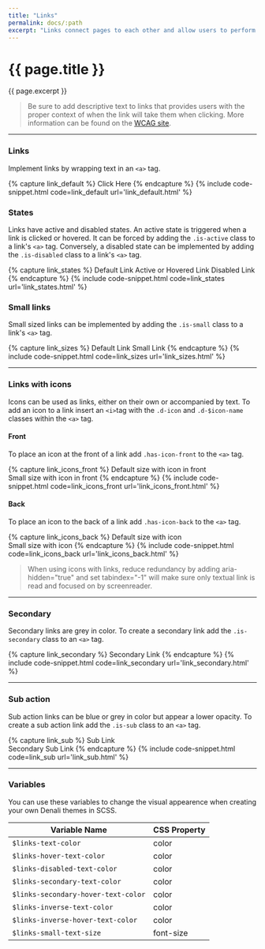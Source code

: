 ```yaml
---
title: "Links"
permalink: docs/:path
excerpt: "Links connect pages to each other and allow users to perform actions within a page. They come in a variety of sizes and styles and can be used together with icons."
---
```


# {{ page.title }}

{{ page.excerpt }}

<blockquote class="accessible">Be sure to add descriptive text to links that provides users with the proper context of when the link will take them when clicking. More information can be found on the <a href="https://www.w3.org/TR/WCAG20/#navigation-mechanisms" target="blank">WCAG site</a>.</blockquote>

---

### Links

Implement links by wrapping text in an `<a>` tag.

{% capture link_default %}
<a>Click Here</a>
{% endcapture %}
{% include code-snippet.html code=link_default url='link_default.html' %}

### States

Links have active and disabled states. An active state is triggered when a link is clicked or hovered. It can be forced by adding the `.is-active` class to a link&#39;s `<a>` tag. Conversely, a disabled state can be implemented by adding the `.is-disabled` class to a link&#39;s `<a>` tag.

{% capture link_states %}
<a>Default Link</a>
<a class="is-active">Active or Hovered Link</a>
<a class="is-disabled">Disabled Link</a>
{% endcapture %}
{% include code-snippet.html code=link_states url='link_states.html' %}

### Small links

Small sized links can be implemented by adding the `.is-small` class to a link&#39;s `<a>` tag.

{% capture link_sizes %}
<a>Default Link</a>
<a class="is-small">Small Link</a>
{% endcapture %}
{% include code-snippet.html code=link_sizes url='link_sizes.html' %}

---

### Links with icons

Icons can be used as links, either on their own or accompanied by text. To add an icon to a link insert an `<i>`tag with the `.d-icon` and `.d-$icon-name` classes within the `<a>` tag.

#### Front

To place an icon at the front of a link add `.has-icon-front` to the `<a>` tag.

{% capture link_icons_front %}
<a class="has-icon-front"><i class="d-icon d-add-circle"></i>Default size with icon in front</a>
<br>
<a class="is-small has-icon-front"><i class="d-icon d-add-circle"></i>Small size with icon in front</a>
{% endcapture %}
{% include code-snippet.html code=link_icons_front url='link_icons_front.html' %}

#### Back

To place an icon to the back of a link add `.has-icon-back` to the `<a>` tag.

{% capture link_icons_back %}
<a  class="has-icon-back">Default size with icon<i class="d-icon d-external is-sub"></i></a>
<br>
<a class="is-small has-icon-back">Small size with icon<i class="d-icon d-external is-sub"></i></a>
{% endcapture %}
{% include code-snippet.html code=link_icons_back url='link_icons_back.html' %}

<blockquote class="accessible">When using icons with links, reduce redundancy by adding <span class="chips has-bg-grey-100 is-red-500 is-mono">aria-hidden="true"</span> and set <span class="chips has-bg-grey-100 is-red-500 is-mono">tabindex="-1"</span> will make sure only textual link is read and focused on by screenreader.</blockquote>

---

### Secondary

Secondary links are grey in color. To create a secondary link add the `.is-secondary` class to an `<a>` tag.

{% capture link_secondary %}
<a class="is-secondary">Secondary Link</a>
{% endcapture %}
{% include code-snippet.html code=link_secondary url='link_secondary.html' %}

---

### Sub action

Sub action links can be blue or grey in color but appear a lower opacity. To create a sub action link add the `.is-sub` class to an `<a>` tag.

{% capture link_sub %}
<a class="is-sub">Sub Link</a>
<br>
<a class="is-secondary is-sub">Secondary Sub Link</a>
{% endcapture %}
{% include code-snippet.html code=link_sub url='link_sub.html' %}

---

### Variables

You can use these variables to change the visual appearence when creating your own Denali themes in SCSS.

| Variable Name                       | CSS Property |
| ----------------------------------- | ------------ |
| `$links-text-color`                 | color        |
| `$links-hover-text-color`           | color        |
| `$links-disabled-text-color`        | color        |
| `$links-secondary-text-color`       | color        |
| `$links-secondary-hover-text-color` | color        |
| `$links-inverse-text-color`         | color        |
| `$links-inverse-hover-text-color`   | color        |
| `$links-small-text-size`            | font-size    |
